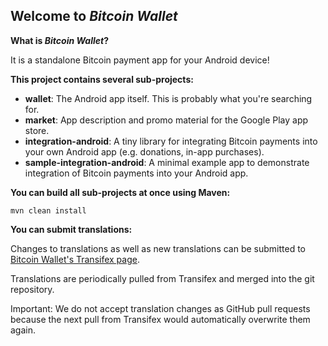 ## Welcome to _Bitcoin Wallet_

__What is _Bitcoin Wallet_?__

It is a standalone Bitcoin payment app for your Android device!


__This project contains several sub-projects:__

 * __wallet__:
     The Android app itself. This is probably what you're searching for.
 * __market__:
     App description and promo material for the Google Play app store.
 * __integration-android__:
     A tiny library for integrating Bitcoin payments into your own Android app
     (e.g. donations, in-app purchases).
 * __sample-integration-android__:
     A minimal example app to demonstrate integration of Bitcoin payments into
     your Android app.


__You can build all sub-projects at once using Maven:__

`mvn clean install`


__You can submit translations:__

Changes to translations as well as new translations can be submitted to
[Bitcoin Wallet's Transifex page](https://www.transifex.com/projects/p/bitcoin-wallet/).

Translations are periodically pulled from Transifex and merged into the git repository.

Important: We do not accept translation changes as GitHub pull requests because the next
pull from Transifex would automatically overwrite them again.
